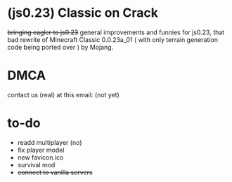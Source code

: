 # (js0.23) Classic on Crack
~~bringing eagler to js0.23~~ general improvements and funnies for js0.23, that bad rewrite of Minecraft Classic 0.0.23a_01 ( with only terrain generation code being ported over ) by Mojang.

# DMCA
contact us (real) at this email: (not yet)

# to-do
- readd multiplayer (no)
- fix player model
- new favicon.ico
- survival mod
- ~~connect to vanilla servers~~ 
<!--
# Minecraft Classic Reversed
This is a project meant to document the functions and code of classic.minecraft.net.

# Usage
Clone the repo and run start-server.bat, or run http-server on the working directory.
Then, connect to the server using localhost:8080 in your preferred browser.

# Takedown

This is meant as a fun project. If I must take it down due to legal reasons,
please contact me at thesuncat123@gmail.com, or on Discord at TheSunCat#1007.
-->
